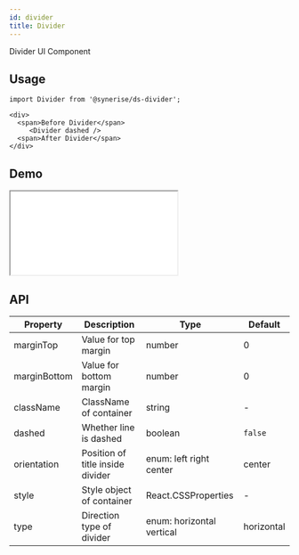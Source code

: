 ```yaml
---
id: divider
title: Divider
---
```


Divider UI Component

## Usage

```
import Divider from '@synerise/ds-divider';

<div>
  <span>Before Divider</span>
     <Divider dashed />
  <span>After Divider</span>
</div>
```
## Demo

<iframe src="/storybook-static/iframe.html?id=components-divider--default"></iframe>

## API

| Property     | Description                      | Type                      | Default    |
| ------------ | -------------------------------- | ------------------------- | ---------- |
| marginTop    | Value for top margin             | number                    | 0          |
| marginBottom | Value for bottom margin          | number                    | 0          |
| className    | ClassName of container           | string                    | -          |
| dashed       | Whether line is dashed           | boolean                   |`false`     |
| orientation  | Position of title inside divider | enum: left right center   | center     |
| style        | Style object of container        | React.CSSProperties                    | -          |
| type         | Direction type of divider        | enum: horizontal vertical | horizontal |
